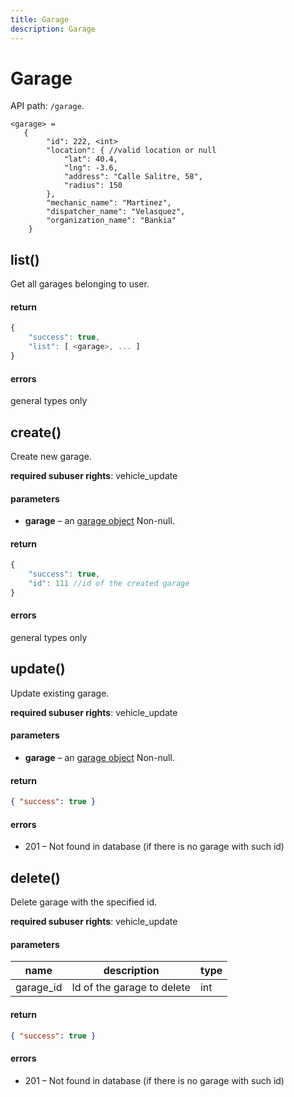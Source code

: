 ```yaml
---
title: Garage
description: Garage
---
```


# Garage

API path: `/garage`.

    <garage> =
       {
            "id": 222, <int>
            "location": { //valid location or null
                "lat": 40.4,
                "lng": -3.6,
                "address": "Calle Salitre, 58",
                "radius": 150
            },
            "mechanic_name": "Martinez",
            "dispatcher_name": "Velasquez",
            "organization_name": "Bankia"
        }

## list()

Get all garages belonging to user.

#### return

```js
{
    "success": true,
    "list": [ <garage>, ... ]
}
```
    

#### errors

general types only



## create()

Create new garage.

**required subuser rights**: vehicle_update

#### parameters

*   **garage** – an [garage object](#garage) Non-null.

#### return

```js
{
    "success": true,
    "id": 111 //id of the created garage
}
```

#### errors

general types only



## update()

Update existing garage.

**required subuser rights**: vehicle_update

#### parameters

*   **garage** – an [garage object](#garage) Non-null.

#### return

```json
{ "success": true }
```


#### errors

*   201 – Not found in database (if there is no garage with such id)


## delete()
Delete garage with the specified id.

**required subuser rights**: vehicle_update

#### parameters

| name | description | type |
|------|-------------|------|
| garage_id | Id of the garage to delete | int

#### return

```json
{ "success": true }
```
    

#### errors

*   201 – Not found in database (if there is no garage with such id)